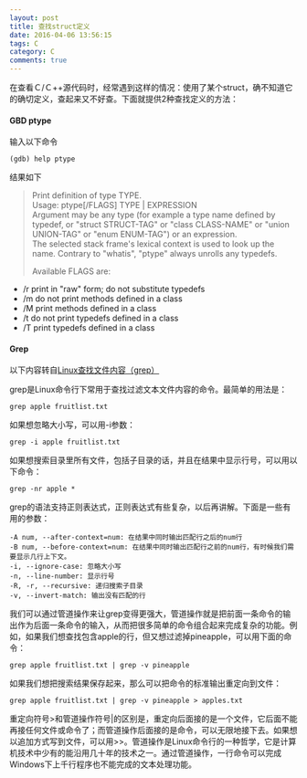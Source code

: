 ```yaml
---
layout: post
title: 查找struct定义
date: 2016-04-06 13:56:15
tags: C
category: C
comments: true
---
```



在查看Ｃ/Ｃ++源代码时，经常遇到这样的情况：使用了某个struct，确不知道它的确切定义，查起来又不好查。下面就提供2种查找定义的方法：


#### GBD ptype

输入以下命令    

    (gdb) help ptype 
 结果如下    

> Print definition of type TYPE.    
Usage: ptype[/FLAGS] TYPE | EXPRESSION    
Argument may be any type (for example a type name defined by typedef,
or "struct STRUCT-TAG" or "class CLASS-NAME" or "union UNION-TAG"
or "enum ENUM-TAG") or an expression.    
The selected stack frame's lexical context is used to look up the name.
Contrary to "whatis", "ptype" always unrolls any typedefs.
>
>Available FLAGS are:    
 * /r    print in "raw" form; do not substitute typedefs    
 * /m    do not print methods defined in a class    
 * /M    print methods defined in a class    
 * /t    do not print typedefs defined in a class    
 * /T    print typedefs defined in a class    

#### Grep

以下内容转自[Linux查找文件内容（grep）](http://www.eguidedog.net/linux-tutorial/05-grep.php)

grep是Linux命令行下常用于查找过滤文本文件内容的命令。最简单的用法是：

    grep apple fruitlist.txt 

如果想忽略大小写，可以用-i参数：

    grep -i apple fruitlist.txt 

如果想搜索目录里所有文件，包括子目录的话，并且在结果中显示行号，可以用以下命令：

    grep -nr apple * 

grep的语法支持正则表达式，正则表达式有些复杂，以后再讲解。下面是一些有用的参数：

    -A num, --after-context=num: 在结果中同时输出匹配行之后的num行
    -B num, --before-context=num: 在结果中同时输出匹配行之前的num行，有时候我们需要显示几行上下文。
    -i, --ignore-case: 忽略大小写
    -n, --line-number: 显示行号
    -R, -r, --recursive: 递归搜索子目录
    -v, --invert-match: 输出没有匹配的行

我们可以通过管道操作来让grep变得更强大，管道操作就是把前面一条命令的输出作为后面一条命令的输入，从而把很多简单的命令组合起来完成复杂的功能。例如，如果我们想查找包含apple的行，但又想过滤掉pineapple，可以用下面的命令：

    grep apple fruitlist.txt | grep -v pineapple 

如果我们想把搜索结果保存起来，那么可以把命令的标准输出重定向到文件：

    grep apple fruitlist.txt | grep -v pineapple > apples.txt 

重定向符号>和管道操作符号|的区别是，重定向后面接的是一个文件，它后面不能再接任何文件或命令了；而管道操作后面接的是命令，可以无限地接下去。如果想以追加方式写到文件，可以用>>。管道操作是Linux命令行的一种哲学，它是计算机技术中少有的能沿用几十年的技术之一。通过管道操作，一行命令可以完成Windows下上千行程序也不能完成的文本处理功能。 

